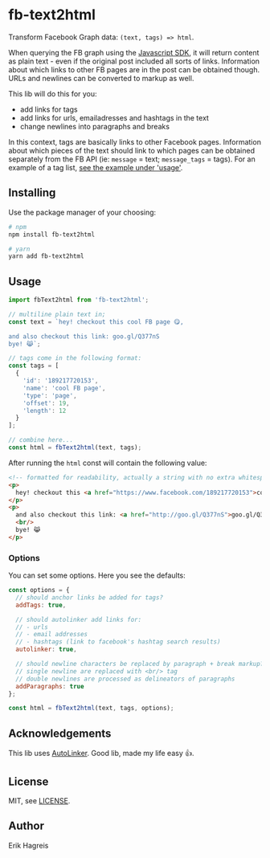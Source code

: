 # fb-text2html

Transform Facebook Graph data: `(text, tags) => html`.

When querying the FB graph using the [Javascript SDK](https://developers.facebook.com/docs/javascript/reference/FB.api), it will return content as plain text - even if the original post included all sorts of links. Information about which links to other FB pages are in the post can be obtained though. URLs and newlines can be converted to markup as well.

This lib will do this for you:
- add links for tags
- add links for urls, emailadresses and hashtags in the text
- change newlines into paragraphs and breaks

In this context, tags are basically links to other Facebook pages. Information about which pieces of the text should link to which pages can be obtained separately from the FB API (ie: `message` = text; `message_tags` = tags). For an example of a tag list, [see the example under 'usage'](#usage).

## Installing
Use the package manager of your choosing:

```bash
# npm
npm install fb-text2html

# yarn
yarn add fb-text2html
```

## Usage
```javascript
import fbText2html from 'fb-text2html';

// multiline plain text in;
const text = `hey! checkout this cool FB page 😋,

and also checkout this link: goo.gl/Q377nS
bye! 😹`;

// tags come in the following format:
const tags = [
  {
    'id': '189217720153',
    'name': 'cool FB page',
    'type': 'page',
    'offset': 19,
    'length': 12
  }
];

// combine here...
const html = fbText2html(text, tags);
```
After running the `html` const will contain the following value:

```html
<!-- formatted for readability, actually a string with no extra whitespace -->
<p>
  hey! checkout this <a href="https://www.facebook.com/189217720153">cool FB page</a> 😋,
</p>
<p>
  and also checkout this link: <a href="http://goo.gl/Q377nS">goo.gl/Q377nS</a>
  <br/>
  bye! 😹
</p>
```

### Options
You can set some options. Here you see the defaults:

```javascript
const options = {
  // should anchor links be added for tags?
  addTags: true,

  // should autolinker add links for:
  // - urls
  // - email addresses
  // - hashtags (link to facebook's hashtag search results)
  autolinker: true,

  // should newline characters be replaced by paragraph + break markup?
  // single newline are replaced with <br/> tag
  // double newlines are processed as delineators of paragraphs
  addParagraphs: true
};

const html = fbText2html(text, tags, options);
```

## 

## Acknowledgements
This lib uses [AutoLinker](https://github.com/gregjacobs/Autolinker.js/). Good lib, made my life easy :+1:.

## License
MIT, see [LICENSE](./LICENSE).

## Author
Erik Hagreis
